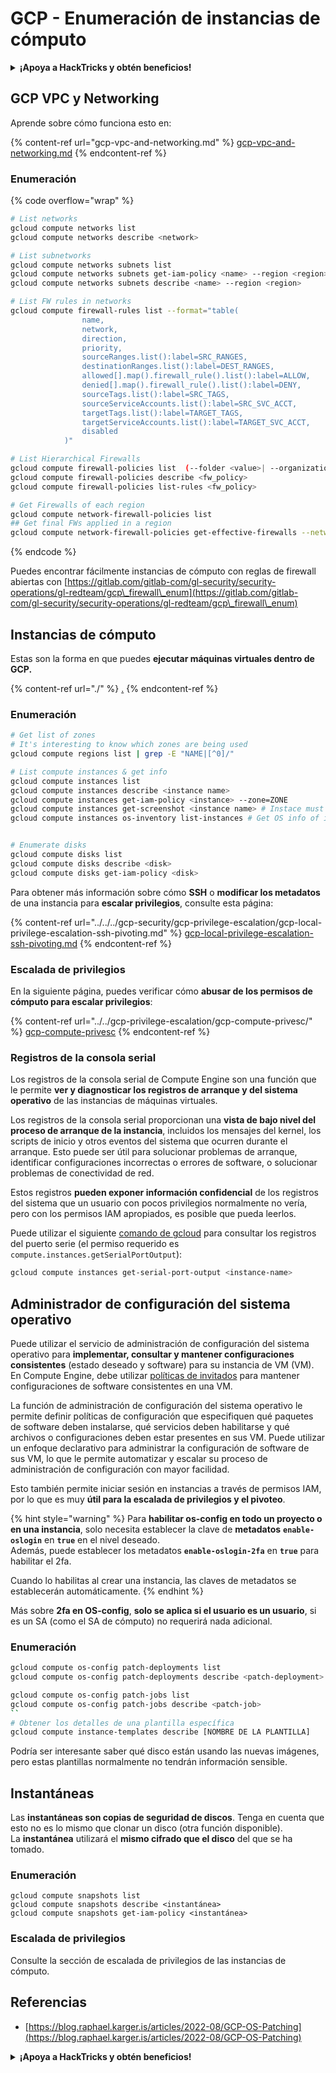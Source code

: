 # GCP - Enumeración de instancias de cómputo

<details>

<summary><strong>¡Apoya a HackTricks y obtén beneficios!</strong></summary>

* Si quieres ver a tu **empresa anunciada en HackTricks** o si quieres acceder a la **última versión de PEASS o descargar HackTricks en PDF** ¡Consulta los [**PLANES DE SUSCRIPCIÓN**](https://github.com/sponsors/carlospolop)!
* Obtén el [**oficial PEASS & HackTricks swag**](https://peass.creator-spring.com)
* Descubre [**The PEASS Family**](https://opensea.io/collection/the-peass-family), nuestra colección de exclusivos [**NFTs**](https://opensea.io/collection/the-peass-family)
* **Únete al** 💬 [**grupo de Discord**](https://discord.gg/hRep4RUj7f) o al [**grupo de telegram**](https://t.me/peass) o **sígueme** en **Twitter** 🐦 [**@carlospolopm**](https://twitter.com/carlospolopm)**.**
* **Comparte tus trucos de hacking enviando PRs a los repositorios de** [**HackTricks**](https://github.com/carlospolop/hacktricks) y [**HackTricks Cloud**](https://github.com/carlospolop/hacktricks-cloud).

</details>

## GCP VPC y Networking

Aprende sobre cómo funciona esto en:

{% content-ref url="gcp-vpc-and-networking.md" %}
[gcp-vpc-and-networking.md](gcp-vpc-and-networking.md)
{% endcontent-ref %}

### Enumeración

{% code overflow="wrap" %}
```bash
# List networks
gcloud compute networks list
gcloud compute networks describe <network>

# List subnetworks
gcloud compute networks subnets list
gcloud compute networks subnets get-iam-policy <name> --region <region>
gcloud compute networks subnets describe <name> --region <region>

# List FW rules in networks
gcloud compute firewall-rules list --format="table(
                name,
                network,
                direction,
                priority,
                sourceRanges.list():label=SRC_RANGES,
                destinationRanges.list():label=DEST_RANGES,
                allowed[].map().firewall_rule().list():label=ALLOW,
                denied[].map().firewall_rule().list():label=DENY,
                sourceTags.list():label=SRC_TAGS,
                sourceServiceAccounts.list():label=SRC_SVC_ACCT,
                targetTags.list():label=TARGET_TAGS,
                targetServiceAccounts.list():label=TARGET_SVC_ACCT,
                disabled
            )"

# List Hierarchical Firewalls
gcloud compute firewall-policies list  (--folder <value>| --organization <value>)
gcloud compute firewall-policies describe <fw_policy>
gcloud compute firewall-policies list-rules <fw_policy>

# Get Firewalls of each region
gcloud compute network-firewall-policies list
## Get final FWs applied in a region
gcloud compute network-firewall-policies get-effective-firewalls --network=<vpc_name> --region <region>
```
{% endcode %}

Puedes encontrar fácilmente instancias de cómputo con reglas de firewall abiertas con [https://gitlab.com/gitlab-com/gl-security/security-operations/gl-redteam/gcp\_firewall\_enum](https://gitlab.com/gitlab-com/gl-security/security-operations/gl-redteam/gcp\_firewall\_enum)

## Instancias de cómputo

Estas son la forma en que puedes **ejecutar máquinas virtuales dentro de GCP.**

{% content-ref url="./" %}
[.](./)
{% endcontent-ref %}

### Enumeración

```bash
# Get list of zones
# It's interesting to know which zones are being used
gcloud compute regions list | grep -E "NAME|[^0]/"

# List compute instances & get info
gcloud compute instances list
gcloud compute instances describe <instance name>
gcloud compute instances get-iam-policy <instance> --zone=ZONE
gcloud compute instances get-screenshot <instance name> # Instace must have "Display Device" enabled
gcloud compute instances os-inventory list-instances # Get OS info of instances (OS Config agent is running on instances)


# Enumerate disks
gcloud compute disks list
gcloud compute disks describe <disk>
gcloud compute disks get-iam-policy <disk>
```

Para obtener más información sobre cómo **SSH** o **modificar los metadatos** de una instancia para **escalar privilegios**, consulte esta página:

{% content-ref url="../../../gcp-security/gcp-privilege-escalation/gcp-local-privilege-escalation-ssh-pivoting.md" %}
[gcp-local-privilege-escalation-ssh-pivoting.md](../../../gcp-security/gcp-privilege-escalation/gcp-local-privilege-escalation-ssh-pivoting.md)
{% endcontent-ref %}

### Escalada de privilegios

En la siguiente página, puedes verificar cómo **abusar de los permisos de cómputo para escalar privilegios**:

{% content-ref url="../../gcp-privilege-escalation/gcp-compute-privesc/" %}
[gcp-compute-privesc](../../gcp-privilege-escalation/gcp-compute-privesc/)
{% endcontent-ref %}

### Registros de la consola serial

Los registros de la consola serial de Compute Engine son una función que le permite **ver y diagnosticar los registros de arranque y del sistema operativo** de las instancias de máquinas virtuales.

Los registros de la consola serial proporcionan una **vista de bajo nivel del proceso de arranque de la instancia**, incluidos los mensajes del kernel, los scripts de inicio y otros eventos del sistema que ocurren durante el arranque. Esto puede ser útil para solucionar problemas de arranque, identificar configuraciones incorrectas o errores de software, o solucionar problemas de conectividad de red.

Estos registros **pueden exponer información confidencial** de los registros del sistema que un usuario con pocos privilegios normalmente no vería, pero con los permisos IAM apropiados, es posible que pueda leerlos.

Puede utilizar el siguiente [comando de gcloud](https://cloud.google.com/sdk/gcloud/reference/compute/instances/get-serial-port-output) para consultar los registros del puerto serie (el permiso requerido es `compute.instances.getSerialPortOutput`):

```bash
gcloud compute instances get-serial-port-output <instance-name>
```

## Administrador de configuración del sistema operativo

Puede utilizar el servicio de administración de configuración del sistema operativo para **implementar, consultar y mantener configuraciones consistentes** (estado deseado y software) para su instancia de VM (VM). En Compute Engine, debe utilizar [políticas de invitados](https://cloud.google.com/compute/docs/os-config-management#guest-policy) para mantener configuraciones de software consistentes en una VM.

La función de administración de configuración del sistema operativo le permite definir políticas de configuración que especifiquen qué paquetes de software deben instalarse, qué servicios deben habilitarse y qué archivos o configuraciones deben estar presentes en sus VM. Puede utilizar un enfoque declarativo para administrar la configuración de software de sus VM, lo que le permite automatizar y escalar su proceso de administración de configuración con mayor facilidad.

Esto también permite iniciar sesión en instancias a través de permisos IAM, por lo que es muy **útil para la escalada de privilegios y el pivoteo**.

{% hint style="warning" %}
Para **habilitar os-config en todo un proyecto o en una instancia**, solo necesita establecer la clave de **metadatos** **`enable-oslogin`** en **`true`** en el nivel deseado.\
Además, puede establecer los metadatos **`enable-oslogin-2fa`** en **`true`** para habilitar el 2fa.

Cuando lo habilitas al crear una instancia, las claves de metadatos se establecerán automáticamente.
{% endhint %}

Más sobre **2fa en OS-config**, **solo se aplica si el usuario es un usuario**, si es un SA (como el SA de cómputo) no requerirá nada adicional.

### Enumeración

```bash
gcloud compute os-config patch-deployments list
gcloud compute os-config patch-deployments describe <patch-deployment>

gcloud compute os-config patch-jobs list
gcloud compute os-config patch-jobs describe <patch-job>
``
# Obtener los detalles de una plantilla específica
gcloud compute instance-templates describe [NOMBRE DE LA PLANTILLA]

```

Podría ser interesante saber qué disco están usando las nuevas imágenes, pero estas plantillas normalmente no tendrán información sensible.

## Instantáneas

Las **instantáneas son copias de seguridad de discos**. Tenga en cuenta que esto no es lo mismo que clonar un disco (otra función disponible).\
La **instantánea** utilizará el **mismo cifrado que el disco** del que se ha tomado.

### Enumeración

```
gcloud compute snapshots list
gcloud compute snapshots describe <instantánea>
gcloud compute snapshots get-iam-policy <instantánea>
```

### Escalada de privilegios

Consulte la sección de escalada de privilegios de las instancias de cómputo.

## Referencias

* [https://blog.raphael.karger.is/articles/2022-08/GCP-OS-Patching](https://blog.raphael.karger.is/articles/2022-08/GCP-OS-Patching)

<details>

<summary><strong>¡Apoya a HackTricks y obtén beneficios!</strong></summary>

* Si quieres ver tu **empresa anunciada en HackTricks** o si quieres acceder a la **última versión de PEASS o descargar HackTricks en PDF** ¡Consulta los [**PLANES DE SUSCRIPCIÓN**](https://github.com/sponsors/carlospolop)!
* Obtén el [**oficial PEASS & HackTricks swag**](https://peass.creator-spring.com)
* Descubre [**The PEASS Family**](https://opensea.io/collection/the-peass-family), nuestra colección de exclusivos [**NFTs**](https://opensea.io/collection/the-peass-family)
* **Únete al** 💬 [**grupo de Discord**](https://discord.gg/hRep4RUj7f) o al [**grupo de telegram**](https://t.me/peass) o **sígueme** en **Twitter** 🐦 [**@carlospolopm**](https://twitter.com/carlospolopm)**.**
* **Comparte tus trucos de hacking enviando PR a los repositorios de** [**HackTricks**](https://github.com/carlospolop/hacktricks) y [**HackTricks Cloud**](https://github.com/carlospolop/hacktricks-cloud).

</details>
